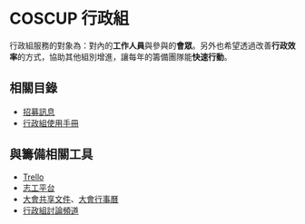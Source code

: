 # COSCUP 行政組

行政組服務的對象為：對內的**工作人員**與參與的**會眾**。另外也希望透過改善**行政效率**的方式，協助其他組別增進，讓每年的籌備團隊能**快速行動**。

## 相關目錄

- [招募訊息](recruit.zh-TW.md)
- [行政組使用手冊](instructions/overview.zh-TW.md)

## 與籌備相關工具

- [Trello](https://trello.com/b/CBc8kC1H)
- [志工平台](https://volunteer.coscup.org/team/2024/secretary/)
- [大會共享文件](https://drive.google.com/drive/folders/1U2qvoGZln3l2TJQHefGwNQ35E3TOd4X9)、[大會行事曆](https://calendar.google.com/calendar/embed?src=c_a376ec8beb6ef0ab3acb5fe3213880dfcbba50ce89107532aacbfdda71c6e294@group.calendar.google.com&ctz=Asia%2FTaipei)
- [行政組討論頻道](https://chat.coscup.org/coscup/channels/secretary)
